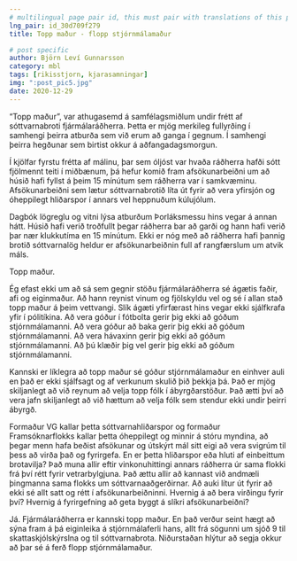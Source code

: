 ```yaml
---
# multilingual page pair id, this must pair with translations of this page. (This name must be unique)
lng_pair: id_30d709f279
title: Topp maður - flopp stjórnmálamaður

# post specific
author: Björn Leví Gunnarsson
category: mbl
tags: [rikisstjorn, kjarasamningar]
img: ":post_pic5.jpg"
date: 2020-12-29
---
```


“Topp maður”, var athugasemd á samfélagsmiðlum undir frétt af sóttvarnabroti fjármálaráðherra. Þetta er mjög merkileg fullyrðing í samhengi þeirra atburða sem við erum að ganga í gegnum. Í samhengi þeirra hegðunar sem birtist okkur á aðfangadagsmorgun. 

Í kjölfar fyrstu frétta af málinu, þar sem óljóst var hvaða ráðherra hafði sótt fjölmennt teiti í miðbænum, þá hefur komið fram afsökunarbeiðni um að húsið hafi fyllst á þeim 15 mínútum sem ráðherra var í samkvæminu. Afsökunarbeiðni sem lætur sóttvarnabrotið líta út fyrir að vera yfirsjón og óheppilegt hliðarspor í annars vel heppnuðum kúlujólum. 

Dagbók lögreglu og vitni lýsa atburðum Þorláksmessu hins vegar á annan hátt. Húsið hafi verið troðfullt þegar ráðherra bar að garði og hann hafi verið þar nær klukkutíma en 15 mínútum. Ekki er nóg með að ráðherra hafi þannig brotið sóttvarnalög heldur er afsökunarbeiðnin full af rangfærslum um atvik máls. 

Topp maður. 

Ég efast ekki um að sá sem gegnir stöðu fjármálaráðherra sé ágætis faðir, afi og eiginmaður. Að hann reynist vinum og fjölskyldu vel og sé í allan stað topp maður á þeim vettvangi. Slík ágæti yfirfærast hins vegar ekki sjálfkrafa yfir í pólitíkina. Að vera góður í fótbolta gerir þig ekki að góðum stjórnmálamanni. Að vera góður að baka gerir þig ekki að góðum stjórnmálamanni. Að vera hávaxinn gerir þig ekki að góðum stjórnmálamanni. Að þú klæðir þig vel gerir þig ekki að góðum stjórnmálamanni.

Kannski er líklegra að topp maður sé góður stjórnmálamaður en einhver auli en það er ekki sjálfsagt og af verkunum skulið þið þekkja þá. Það er mjög skiljanlegt að við reynum að velja topp fólk í ábyrgðarstöður. Það ætti því að vera jafn skiljanlegt að við hættum að velja fólk sem stendur ekki undir þeirri ábyrgð. 

Formaður VG kallar þetta sóttvarnahliðarspor og formaður Framsóknarflokks kallar þetta óheppilegt og minnir á stóru myndina, að þegar menn hafa beðist afsökunar og útskýrt mál sitt eigi að vera svigrúm til þess að virða það og fyrirgefa. En er þetta hliðarspor eða hluti af einbeittum brotavilja? Það muna allir eftir vinkonuhittingi annars ráðherra úr sama flokki frá því rétt fyrir vetrarbylgjuna. Það ættu allir að kannast við andmæli þingmanna sama flokks um sóttvarnaaðgerðirnar. Að auki lítur út fyrir að ekki sé allt satt og rétt í afsökunarbeiðninni. Hvernig á að bera virðingu fyrir því? Hvernig á fyrirgefning að geta byggt á slíkri afsökunarbeiðni? 

Já. Fjármálaráðherra er kannski topp maður. En það verður seint hægt að sýna fram á þá eiginleika á stjórnmálaferli hans, allt frá sögunni um sjóð 9 til skattaskjólskýrslna og til sóttvarnabrota. Niðurstaðan hlýtur að segja okkur að þar sé á ferð flopp stjórnmálamaður.
